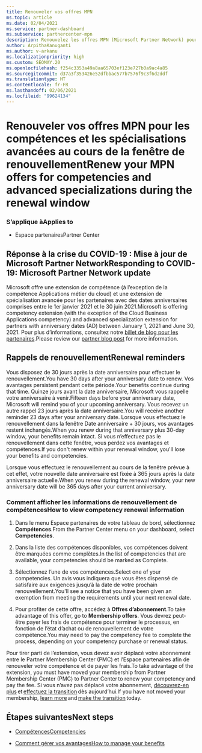 ```yaml
---
title: Renouveler vos offres MPN
ms.topic: article
ms.date: 02/04/2021
ms.service: partner-dashboard
ms.subservice: partnercenter-mpn
description: Renouvelez les offres MPN (Microsoft Partner Network) pour les compétences et les spécialisations avancées - la fenêtre de renouvellement commence à l’anniversaire de la date d’achat plus un jour.
author: ArpithaKanuganti
ms.author: v-arkanu
ms.localizationpriority: high
ms.custom: SEOMAY.20
ms.openlocfilehash: f254c3353a49a8aa65703ef123e727b0a9ac4a85
ms.sourcegitcommit: d37a3f353426e52dfbbac577b7576f9c3f6d2ddf
ms.translationtype: HT
ms.contentlocale: fr-FR
ms.lasthandoff: 02/06/2021
ms.locfileid: "99624134"
---
```

# <a name="renew-your-mpn-offers-for-competencies-and-advanced-specializations-during-the-renewal-window"></a><span data-ttu-id="02ade-103">Renouveler vos offres MPN pour les compétences et les spécialisations avancées au cours de la fenêtre de renouvellement</span><span class="sxs-lookup"><span data-stu-id="02ade-103">Renew your MPN offers for competencies and advanced specializations during the renewal window</span></span>

### <a name="applies-to"></a><span data-ttu-id="02ade-104">S’applique à</span><span class="sxs-lookup"><span data-stu-id="02ade-104">Applies to</span></span>

- <span data-ttu-id="02ade-105">Espace partenaires</span><span class="sxs-lookup"><span data-stu-id="02ade-105">Partner Center</span></span>

## <a name="responding-to-covid-19-microsoft-partner-network-update"></a><span data-ttu-id="02ade-106">Réponse à la crise du COVID-19 : Mise à jour de Microsoft Partner Network</span><span class="sxs-lookup"><span data-stu-id="02ade-106">Responding to COVID-19: Microsoft Partner Network update</span></span>

<span data-ttu-id="02ade-107">Microsoft offre une extension de compétence (à l’exception de la compétence Applications métier du cloud) et une extension de spécialisation avancée pour les partenaires avec des dates anniversaires comprises entre le 1er janvier 2021 et le 30 juin 2021.</span><span class="sxs-lookup"><span data-stu-id="02ade-107">Microsoft is offering competency extension (with the exception of the Cloud Business Applications competency) and advanced specialization extension for partners with anniversary dates (AD) between January 1, 2021 and June 30, 2021.</span></span> <span data-ttu-id="02ade-108">Pour plus d’informations, consultez notre [billet de blog pour les partenaires](https://blogs.partner.microsoft.com/mpn/responding-to-covid-19-microsoft-partner-network/).</span><span class="sxs-lookup"><span data-stu-id="02ade-108">Please review our [partner blog post](https://blogs.partner.microsoft.com/mpn/responding-to-covid-19-microsoft-partner-network/) for more information.</span></span>

## <a name="renewal-reminders"></a><span data-ttu-id="02ade-109">Rappels de renouvellement</span><span class="sxs-lookup"><span data-stu-id="02ade-109">Renewal reminders</span></span>

<span data-ttu-id="02ade-110">Vous disposez de 30 jours après la date anniversaire pour effectuer le renouvellement.</span><span class="sxs-lookup"><span data-stu-id="02ade-110">You have 30 days after your anniversary date to renew.</span></span> <span data-ttu-id="02ade-111">Vos avantages persistent pendant cette période.</span><span class="sxs-lookup"><span data-stu-id="02ade-111">Your benefits continue during that time.</span></span> <span data-ttu-id="02ade-112">Quinze jours avant la date anniversaire, Microsoft vous rappelle votre anniversaire à venir.</span><span class="sxs-lookup"><span data-stu-id="02ade-112">Fifteen days before your anniversary date, Microsoft will remind you of your upcoming anniversary.</span></span> <span data-ttu-id="02ade-113">Vous recevez un autre rappel 23 jours après la date anniversaire.</span><span class="sxs-lookup"><span data-stu-id="02ade-113">You will receive another reminder 23 days after your anniversary date.</span></span> <span data-ttu-id="02ade-114">Lorsque vous effectuez le renouvellement dans la fenêtre Date anniversaire + 30 jours, vos avantages restent inchangés.</span><span class="sxs-lookup"><span data-stu-id="02ade-114">When you renew during that anniversary plus 30-day window, your benefits remain intact.</span></span> <span data-ttu-id="02ade-115">Si vous n’effectuez pas le renouvellement dans cette fenêtre, vous perdez vos avantages et compétences.</span><span class="sxs-lookup"><span data-stu-id="02ade-115">If you don't renew within your renewal window, you'll lose your benefits and competencies.</span></span>

<span data-ttu-id="02ade-116">Lorsque vous effectuez le renouvellement au cours de la fenêtre prévue à cet effet, votre nouvelle date anniversaire est fixée à 365 jours après la date anniversaire actuelle.</span><span class="sxs-lookup"><span data-stu-id="02ade-116">When you renew during the renewal window, your new anniversary date will be 365 days after your current anniversary.</span></span>

### <a name="how-to-view-competency-renewal-information"></a><span data-ttu-id="02ade-117">Comment afficher les informations de renouvellement de compétences</span><span class="sxs-lookup"><span data-stu-id="02ade-117">How to view competency renewal information</span></span>

1. <span data-ttu-id="02ade-118">Dans le menu Espace partenaires de votre tableau de bord, sélectionnez **Compétences**.</span><span class="sxs-lookup"><span data-stu-id="02ade-118">From the Partner Center menu on your dashboard, select **Competencies**.</span></span>  

2. <span data-ttu-id="02ade-119">Dans la liste des compétences disponibles, vos compétences doivent être marquées comme complètes.</span><span class="sxs-lookup"><span data-stu-id="02ade-119">In the list of competencies that are available, your competencies should be marked as Complete.</span></span>  

3. <span data-ttu-id="02ade-120">Sélectionnez l’une de vos compétences.</span><span class="sxs-lookup"><span data-stu-id="02ade-120">Select one of your competencies.</span></span> <span data-ttu-id="02ade-121">Un avis vous indiquera que vous êtes dispensé de satisfaire aux exigences jusqu’à la date de votre prochain renouvellement.</span><span class="sxs-lookup"><span data-stu-id="02ade-121">You'll see a notice that you have been given an exemption from meeting the requirements until your next renewal date.</span></span>

4. <span data-ttu-id="02ade-122">Pour profiter de cette offre, accédez à **Offres d’abonnement**.</span><span class="sxs-lookup"><span data-stu-id="02ade-122">To take advantage of this offer, go to **Membership offers**.</span></span> <span data-ttu-id="02ade-123">Vous devrez peut-être payer les frais de compétence pour terminer le processus, en fonction de l’état d’achat ou de renouvellement de votre compétence.</span><span class="sxs-lookup"><span data-stu-id="02ade-123">You may need to pay the competency fee to complete the process, depending on your competency purchase or renewal status.</span></span>

<span data-ttu-id="02ade-124">Pour tirer parti de l’extension, vous devez avoir déplacé votre abonnement entre le Partner Membership Center (PMC) et l’Espace partenaires afin de renouveler votre compétence et de payer les frais.</span><span class="sxs-lookup"><span data-stu-id="02ade-124">To take advantage of the extension, you must have moved your membership from Partner Membership Center (PMC) to Partner Center to renew your competency and pay the fee.</span></span> <span data-ttu-id="02ade-125">Si vous n’avez pas déplacé votre abonnement, [découvrez-en plus](prepare-pmc-pc-migration.md) et [effectuez la transition](https://partners.microsoft.com/partnerprogram/Welcome.aspx) dès aujourd’hui.</span><span class="sxs-lookup"><span data-stu-id="02ade-125">If you have not moved your membership, [learn more](prepare-pmc-pc-migration.md) and [make the transition](https://partners.microsoft.com/partnerprogram/Welcome.aspx) today.</span></span>  

## <a name="next-steps"></a><span data-ttu-id="02ade-126">Étapes suivantes</span><span class="sxs-lookup"><span data-stu-id="02ade-126">Next steps</span></span>

- [<span data-ttu-id="02ade-127">Compétences</span><span class="sxs-lookup"><span data-stu-id="02ade-127">Competencies</span></span>](learn-about-competencies.md)

- [<span data-ttu-id="02ade-128">Comment gérer vos avantages</span><span class="sxs-lookup"><span data-stu-id="02ade-128">How to manage your benefits</span></span>](manage-your-partner-network-benefits.md)

